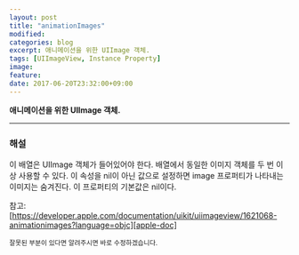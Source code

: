 ```yaml
---
layout: post
title: "animationImages"
modified:
categories: blog
excerpt: 애니메이션을 위한 UIImage 객체.
tags: [UIImageView, Instance Property]
image:
feature:
date: 2017-06-20T23:32:00+09:00
---
```


**애니메이션을 위한 UIImage 객체.**

---
### 해설
이 배열은 UIImage 객체가 들어있어야 한다. 배열에서 동일한 이미지 객체를 두 번 이상 사용할 수 있다. 이 속성을 nil이 아닌 값으로 설정하면 image 프로퍼티가 나타내는 이미지는 숨겨진다. 이 프로퍼티의 기본값은 nil이다.

참고: [https://developer.apple.com/documentation/uikit/uiimageview/1621068-animationimages?language=objc][apple-doc]

<sub>잘못된 부분이 있다면 알려주시면 바로 수정하겠습니다.</sub>

[apple-doc]: https://developer.apple.com/documentation/uikit/uiimageview/1621068-animationimages?language=objc